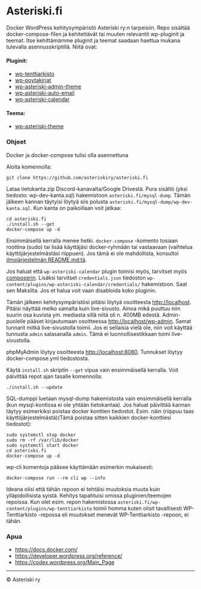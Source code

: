 # Asteriski.fi

Docker WordPress kehitysympäristö Asteriski ry:n tarpeisiin. Repo sisältää docker-compose-filen ja kehitettävät tai muuten relevantit wp-pluginit ja teemat. Itse kehittämämme pluginit ja teemat saadaan haettua mukana tulevalla asennusskriptillä. Niitä ovat:

#### Pluginit:
- [wp-tenttiarkisto](https://github.com/asteriskiry/wp-tenttiarkisto)
- [wp-poytakirjat](https://github.com/asteriskiry/wp-poytakirjat)
- [wp-asteriski-admin-theme](https://github.com/asteriskiry/wp-asteriski-admin-theme)
- [wp-asteriski-auto-email](https://github.com/asteriskiry/wp-asteriski-auto-email)
- [wp-asteriski-calendar](https://github.com/asteriskiry/wp-asteriski-calendar)
#### Teema:
- [wp-asteriski-theme](https://github.com/asteriskiry/wp-asteriski-theme)

### Ohjeet
Docker ja docker-compose tulisi olla asennettuna

Aloita komennolla:
```
git clone https://github.com/asteriskiry/asteriski.fi
```
Lataa tietokanta.zip Discord-kanavalta/Google Drivestä. Pura sisältö (yksi tiedosto: wp-dev-kanta.sql) hakemistoon `asteriski.fi/mysql-dump`. Tämän jälkeen kannan täytyisi löytyä siis polusta `asteriski.fi/mysql-dump/wp-dev-kanta.sql`. Kun kanta on paikoillaan voit jatkaa:
```
cd asteriski.fi
./install.sh --get
docker-compose up -d
```
Ensimmäisellä kerralla menee hetki. `docker-compose` -komento tosiaan roottina (sudo) tai lisää käyttäjäsi docker-ryhmään tai vastaavaan (vaihtelua käyttöjärjestelmästäsi riippuen). Jos tämä ei ole mahdollista, konsultoi [ilmojärjestelmän README.md:tä](https://github.com/asteriskiry/ilmot).

Jos haluat että `wp-asteriski-calendar` plugin toimisi myös, tarvitset myös [composerin](https://getcomposer.org/). Lisäksi tarvitset `credentials.json` tiedoston `wp-content/plugins/wp-asteriski-calendar/credentials/` hakemistoon. Saat sen Maksilta. Jos et halua voit vaan disabloida koko pluginin.

Tämän jälkeen kehitysympäristösi pitäisi löytyä osoitteesta <http://localhost>. Pitäisi näyttää melko samalta kuin live-sivusto. Ainoa mikä puuttuu niin suurin osa kuvista ym. mediasta sillä niitä oli n. 400MB edestä. Admin-puolelle pääset kirjautumaan osoitteessa <http://localhost/wp-admin>. Samat tunnarit mitkä live-sivustolla toimii. Jos ei sellaisia vielä ole, niin voit käyttää tunnusta `admin` salasanalla `admin`. Tämä ei luonnollisestikkaan toimi live-sivustolla.

phpMyAdmin löytyy osoitteesta <http://localhost:8080>. Tunnukset löytyy docker-compose.yml tiedostosta.

Käytä `install.sh` skriptin `--get` vipua vain ensimmäisellä kerralla. Voit päivittää repot ajan tasalle komennolla:
```
./install.sh --update
```
SQL-dumppi luetaan mysql-dump hakemistosta vain ensimmäisellä kerralla (kun mysql-kontissa ei ole yhtään tietokantaa). Jos haluat päivittää kannan täytyy esimerkiksi poistaa docker konttien tiedostot. Esim. näin (riippuu taas käyttöjärjestelmästä)(Tämä poistaa sitten kaikkien docker-konttiesi tiedostot):
```
sudo systemctl stop docker
sudo rm -rf /var/lib/docker
sudo systemctl start docker
cd asteriski.fi
docker-compose up -d
```
wp-cli komentoja pääsee käyttämään esimerkin mukaisesti:
```
docker-compose run --rm cli wp --info
```

Ideana olisi että tähän repoon ei tehtäisi muutoksia muuta kuin ylläpidollisista syistä. Kehitys tapahtuisi omissa pluginien/teemojen repoissa. Kun olet esim. repon hakemistossa `asteriski.fi/wp-content/plugins/wp-tenttiarkisto` toimii homma kuten olisit tavallisesti WP-Tenttiarkisto -repossa eli muutokset menevät WP-Tenttiarkisto -repoon, ei tähän.

### Apua
- <https://docs.docker.com/>
- <https://developer.wordpress.org/reference/>
- <https://codex.wordpress.org/Main_Page>

---
© Asteriski ry
